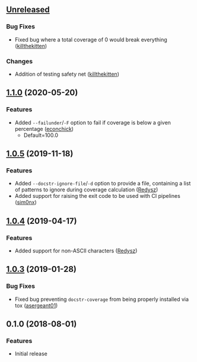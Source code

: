 <a name="Unreleased"></a>
## [Unreleased]

### Bug Fixes
* Fixed bug where a total coverage of 0 would break everything ([killthekitten])

### Changes
* Addition of testing safety net ([killthekitten])


<a name="1.1.0"></a>
## [1.1.0] (2020-05-20)

### Features
* Added `--failunder`/`-F` option to fail if coverage is below a given percentage ([econchick])
    * Default=100.0


<a name="1.0.5"></a>
## [1.0.5] (2019-11-18)

### Features
* Added `--docstr-ignore-file`/`-d` option to provide a file, containing a list of patterns to 
  ignore during coverage calculation ([Redysz])
* Added support for raising the exit code to be used with CI pipelines ([sim0nx])


<a name="1.0.4"></a>
## [1.0.4] (2019-04-17)

### Features
* Added support for non-ASCII characters ([Redysz])


<a name="1.0.3"></a>
## [1.0.3] (2019-01-28)

### Bug Fixes
* Fixed bug preventing `docstr-coverage` from being properly installed via tox ([asergeant01])


<a name="0.1.0"></a>
## 0.1.0 (2018-08-01)

### Features
* Initial release


[asergeant01]: https://github.com/asergeant01
[econchick]: https://github.com/econchick
[killthekitten]: https://github.com/killthekitten
[Redysz]: https://github.com/Redysz
[sim0nx]: https://github.com/sim0nx

[Unreleased]: https://github.com/HunterMcGushion/docstr_coverage/compare/v1.1.0...HEAD
[1.1.0]: https://github.com/HunterMcGushion/docstr_coverage/compare/v1.0.5...v1.1.0
[1.0.5]: https://github.com/HunterMcGushion/docstr_coverage/compare/v1.0.4...v1.0.5
[1.0.4]: https://github.com/HunterMcGushion/docstr_coverage/compare/v1.0.3...v1.0.4
[1.0.3]: https://github.com/HunterMcGushion/docstr_coverage/compare/v1.0.2...v1.0.3